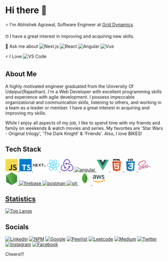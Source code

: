 # Hi there 👋

⭐️ I'm Abhishek Agrawal, Software Engineer at [Grid Dynamics](https://www.griddynamics.com/).

🤓 I have a great interest in improving and acquiring new skills.

💬 Ask me about ![Next.js](https://img.shields.io/badge/Next.js-fff?style=flat-square&logo=Next.js&logoColor=000) ![React](http://img.shields.io/badge/React-282C34?style=flat-square&logo=react&logoColor=60DAFA) ![Angular](http://img.shields.io/badge/Angular-105BB5?style=flat-square&logo=angular&logoColor=D7022F) ![Vue](http://img.shields.io/badge/Vue-33465B?style=flat-square&logo=vue.js&logoColor=3FB27F)

⚡ I Love ![VS Code](http://img.shields.io/badge/-VS%20Code-007ACC?style=flat-square&logo=visual-studio-code&logoColor=ffffff)

## About Me

A highly motivated engineer graduated from the University Of Udaipur(Rajasthan). I'm a Web Developer with excellent programming skills and experience with agile development. I possess impeccable organizational and communication skills, listening to others, and working in a team as a leader or member. I have a great interest in acquiring and improving my skills.

While I enjoy all aspects of my job, I like to spend time with my friends and family on weekends & watch movies and series. My favorites are 'Star Wars - Original trilogy', 'The Dark Knight’ & 'Friends'. Also, I love BIKES!

## Tech Stack

<a href="https://developer.mozilla.org/en-US/docs/Web/JavaScript" target="_blank"> <img src="https://raw.githubusercontent.com/devicons/devicon/master/icons/javascript/javascript-original.svg" alt="javascript" width="40" height="40"/> </a><a href="https://www.typescriptlang.org/" target="_blank"> <img src="https://raw.githubusercontent.com/devicons/devicon/master/icons/typescript/typescript-original.svg" alt="typescript" width="40" height="40"/> </a> </a><a href="https://nextjs.org/" target="_blank"> <img src="https://raw.githubusercontent.com/devicons/devicon/master/icons/nextjs/nextjs-original-wordmark.svg" alt="nextjs" width="40" height="40"/></a> <a href="https://reactjs.org/" target="_blank"> <img src="https://raw.githubusercontent.com/devicons/devicon/master/icons/react/react-original.svg" alt="react" width="40" height="40"/><a href="https://redux.js.org" target="_blank"> <img src="https://raw.githubusercontent.com/devicons/devicon/master/icons/redux/redux-original.svg" alt="redux" width="40" height="40"/> <a href="https://angular.io/" target="_blank"> <img src="https://www.vectorlogo.zone/logos/angular/angular-icon.svg" alt="angular" width="40" height="40"/> </a> <a href="https://vuejs.org/" target="_blank"> <img src="https://raw.githubusercontent.com/devicons/devicon/master/icons/vuejs/vuejs-original.svg" alt="vuejs" width="40" height="40"/> <a href="https://www.w3.org/html/" target="_blank"> <img src="https://raw.githubusercontent.com/devicons/devicon/master/icons/html5/html5-original-wordmark.svg" alt="html5" width="40" height="40"/> </a></a> <a href="https://www.w3schools.com/css/" target="_blank"> <img src="https://raw.githubusercontent.com/devicons/devicon/master/icons/css3/css3-original-wordmark.svg" alt="css3" width="40" height="40"/> </a><a href="https://sass-lang.com" target="_blank"> <img src="https://raw.githubusercontent.com/devicons/devicon/master/icons/sass/sass-original.svg" alt="sass" width="40" height="40"/> </a> <a href="https://nodejs.org" target="_blank"> <img src="https://raw.githubusercontent.com/devicons/devicon/master/icons/nodejs/nodejs-original.svg" alt="nodejs" width="40" height="40"/> </a><a href="https://firebase.google.com/" target="_blank"> <img src="https://www.vectorlogo.zone/logos/firebase/firebase-icon.svg" alt="firebase" width="40" height="40"/> </a><a href="https://postman.com" target="_blank"> <img src="https://www.vectorlogo.zone/logos/getpostman/getpostman-icon.svg" alt="postman" width="40" height="40"/> </a><a href="https://git-scm.com/" target="_blank"> <img src="https://www.vectorlogo.zone/logos/git-scm/git-scm-icon.svg" alt="git" width="40" height="40"/> </a> <a href="https://www.mongodb.com/" target="_blank"> <img src="https://raw.githubusercontent.com/devicons/devicon/master/icons/mongodb/mongodb-original.svg" alt="mongodb" width="40" height="40"/> </a><a href="https://aws.amazon.com" target="_blank"> <img src="https://raw.githubusercontent.com/devicons/devicon/master/icons/amazonwebservices/amazonwebservices-original-wordmark.svg" alt="aws" width="40" height="40"/>

## Statistics

[![Top Langs](https://github-readme-stats.vercel.app/api/top-langs/?username=abhiagrawal9&layout=compact&theme=tokyonight)](https://github.com/abhiagrawal9)

## Socials

[![Linkedin](https://img.shields.io/badge/LinkedIn-blue.svg?style=for-the-badge&logo=linkedin)](https://www.linkedin.com/in/abhiagrawal9/) [![NPM](https://img.shields.io/badge/npm-red.svg?style=for-the-badge&logo=npm)](https://www.npmjs.com/~abhishekmm) [![Google](https://img.shields.io/badge/google-white.svg?style=for-the-badge&logo=google)](https://g.dev/abhiagrawal9) [![Peerlist](https://img.shields.io/badge/peerlist-green.svg?style=for-the-badge&logo=peerlist)](https://peerlist.io/abhiagrawal9) [![Leetcode](https://img.shields.io/badge/leetcode-grey.svg?style=for-the-badge&logo=leetcode)](https://leetcode.com/abhiagrawal9/) [![Medium](https://img.shields.io/badge/medium-black.svg?style=for-the-badge&logo=medium)](https://medium.com/@abhiagrawal9) [![Twitter](https://img.shields.io/badge/Twitter-blue.svg?style=for-the-badge&logo=twitter)](https://twitter.com/abhiagrawal27) [![Instagram](https://img.shields.io/badge/instagram-pink.svg?style=for-the-badge&logo=instagram)](https://www.instagram.com/abhishek.agrawal_9/) [![Facebook](https://img.shields.io/badge/facebook-lightblue.svg?style=for-the-badge&logo=facebook)](https://www.facebook.com/abhiagrawal27/)

Cheers!!!
